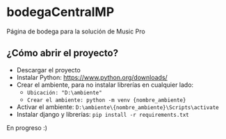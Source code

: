 # bodegaCentralMP
Página de bodega para la solución de Music Pro

## ¿Cómo abrir el proyecto?
* Descargar el proyecto
* Instalar Python: https://www.python.org/downloads/
* Crear el ambiente, para no instalar librerías en cualquier lado:
  * ```Ubicación: "D:\ambiente"```
  * ```Crear el ambiente: python -m venv {nombre_ambiente}```
* Activar el ambiente: ```D:\ambiente\{nombre_ambiente}\Scripts\activate```
* Instalar django y librerías: ```pip install -r requirements.txt```

En progreso :)
